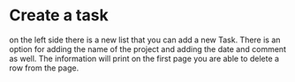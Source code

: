 # Create a task
on the left side there is a new list that you can add a new Task.
There is an option for  adding the name of the project and adding the date and comment as well.
The information will print on the first page
you are able to delete a row from the page. 
